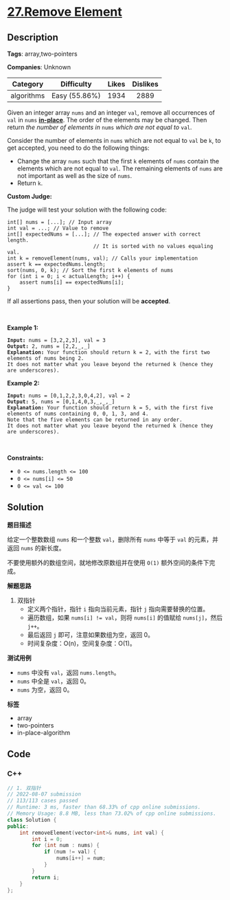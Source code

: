 # [27.Remove Element](https://leetcode.com/problems/remove-element/description/)

## Description

**Tags**: array,two-pointers

**Companies**: Unknown

|  Category  |  Difficulty   | Likes | Dislikes |
| :--------: | :-----------: | :---: | :------: |
| algorithms | Easy (55.86%) | 1934  |   2889   |

<p>Given an integer array <code>nums</code> and an integer <code>val</code>, remove all occurrences of <code>val</code> in <code>nums</code> <a href="https://en.wikipedia.org/wiki/In-place_algorithm" target="_blank"><strong>in-place</strong></a>. The order of the elements may be changed. Then return <em>the number of elements in </em><code>nums</code><em> which are not equal to </em><code>val</code>.</p>
<p>Consider the number of elements in <code>nums</code> which are not equal to <code>val</code> be <code>k</code>, to get accepted, you need to do the following things:</p>
<ul>
  <li>Change the array <code>nums</code> such that the first <code>k</code> elements of <code>nums</code> contain the elements which are not equal to <code>val</code>. The remaining elements of <code>nums</code> are not important as well as the size of <code>nums</code>.</li>
  <li>Return <code>k</code>.</li>
</ul>
<p><strong>Custom Judge:</strong></p>
<p>The judge will test your solution with the following code:</p>
<pre><code>int[] nums = [...]; // Input array
int val = ...; // Value to remove
int[] expectedNums = [...]; // The expected answer with correct length.
                            // It is sorted with no values equaling val.
int k = removeElement(nums, val); // Calls your implementation
assert k == expectedNums.length;
sort(nums, 0, k); // Sort the first k elements of nums
for (int i = 0; i &lt; actualLength; i++) {
    assert nums[i] == expectedNums[i];
}</code></pre>
<p>If all assertions pass, then your solution will be <strong>accepted</strong>.</p>
<p>&nbsp;</p>
<p><strong class="example">Example 1:</strong></p>
<pre><code><strong>Input:</strong> nums = [3,2,2,3], val = 3
<strong>Output:</strong> 2, nums = [2,2,_,_]
<strong>Explanation:</strong> Your function should return k = 2, with the first two elements of nums being 2.
It does not matter what you leave beyond the returned k (hence they are underscores).</code></pre>
<p><strong class="example">Example 2:</strong></p>
<pre><code><strong>Input:</strong> nums = [0,1,2,2,3,0,4,2], val = 2
<strong>Output:</strong> 5, nums = [0,1,4,0,3,_,_,_]
<strong>Explanation:</strong> Your function should return k = 5, with the first five elements of nums containing 0, 0, 1, 3, and 4.
Note that the five elements can be returned in any order.
It does not matter what you leave beyond the returned k (hence they are underscores).</code></pre>
<p>&nbsp;</p>
<p><strong>Constraints:</strong></p>
<ul>
  <li><code>0 &lt;= nums.length &lt;= 100</code></li>
  <li><code>0 &lt;= nums[i] &lt;= 50</code></li>
  <li><code>0 &lt;= val &lt;= 100</code></li>
</ul>

## Solution

**题目描述**

给定一个整数数组 `nums` 和一个整数 `val`，删除所有 `nums` 中等于 `val` 的元素，并返回 `nums` 的新长度。

不要使用额外的数组空间，就地修改原数组并在使用 `O(1)` 额外空间的条件下完成。

**解题思路**

1. 双指针
   - 定义两个指针，指针 `i` 指向当前元素，指针 `j` 指向需要替换的位置。
   - 遍历数组，如果 `nums[i] != val`，则将 `nums[i]` 的值赋给 `nums[j]`，然后 `j++`。
   - 最后返回 `j` 即可，注意如果数组为空，返回 0。
   - 时间复杂度：O(n)，空间复杂度：O(1)。

**测试用例**

- `nums` 中没有 `val`，返回 `nums.length`。
- `nums` 中全是 `val`，返回 0。
- `nums` 为空，返回 0。

**标签**

- array
- two-pointers
- in-place-algorithm

<!-- code start -->
## Code

### C++

```cpp
// 1. 双指针
// 2022-08-07 submission
// 113/113 cases passed
// Runtime: 3 ms, faster than 68.33% of cpp online submissions.
// Memory Usage: 8.8 MB, less than 73.02% of cpp online submissions.
class Solution {
public:
    int removeElement(vector<int>& nums, int val) {
        int i = 0;
        for (int num : nums) {
            if (num != val) {
                nums[i++] = num;
            }
        }
        return i;
    }
};
```

<!-- code end -->
